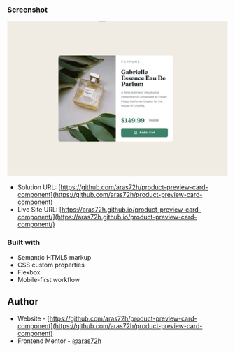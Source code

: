 ### Screenshot

![](./screenshot.jpg)

- Solution URL: [https://github.com/aras72h/product-preview-card-component](https://github.com/aras72h/product-preview-card-component)
- Live Site URL: [https://aras72h.github.io/product-preview-card-component/](https://aras72h.github.io/product-preview-card-component/)

### Built with

- Semantic HTML5 markup
- CSS custom properties
- Flexbox
- Mobile-first workflow

## Author

- Website - [https://github.com/aras72h/product-preview-card-component](https://github.com/aras72h/product-preview-card-component)
- Frontend Mentor - [@aras72h](https://www.frontendmentor.io/profile/aras72h)
